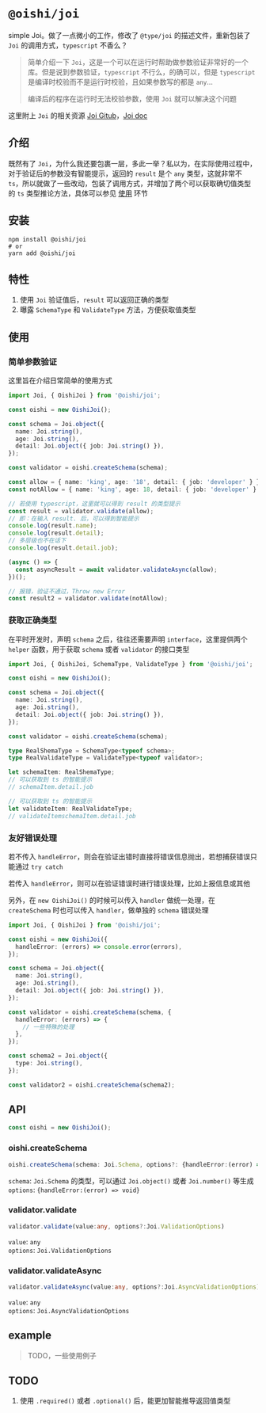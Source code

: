 # `@oishi/joi`

simple Joi。做了一点微小的工作，修改了 `@type/joi` 的描述文件，重新包装了 `Joi` 的调用方式，`typescript` 不香么？

> 简单介绍一下 `Joi`，这是一个可以在运行时帮助做参数验证非常好的一个库。但是说到参数验证，`typescript` 不行么，的确可以，但是 `typescript` 是编译时校验而不是运行时校验，且如果参数写的都是 `any`...
>
> 编译后的程序在运行时无法校验参数，使用 `Joi` 就可以解决这个问题

这里附上 `Joi` 的相关资源 [Joi Gitub](https://github.com/sideway/joi)，[Joi doc](https://joi.dev/)

## 介绍

既然有了 `Joi`，为什么我还要包裹一层，多此一举？私以为，在实际使用过程中，对于验证后的参数没有智能提示，返回的 `result` 是个 `any` 类型，这就非常不 `ts`，所以就做了一些改动，包装了调用方式，并增加了两个可以获取确切值类型的 `ts` 类型推论方法，具体可以参见 [使用](#使用) 环节

## 安装

```shell
npm install @oishi/joi
# or
yarn add @oishi/joi
```

## 特性

1. 使用 `Joi` 验证值后，`result` 可以返回正确的类型
2. 曝露 `SchemaType` 和 `ValidateType` 方法，方便获取值类型

## 使用

### 简单参数验证

这里旨在介绍日常简单的使用方式

```ts
import Joi, { OishiJoi } from '@oishi/joi';

const oishi = new OishiJoi();

const schema = Joi.object({
  name: Joi.string(),
  age: Joi.string(),
  detail: Joi.object({ job: Joi.string() }),
});

const validator = oishi.createSchema(schema);

const allow = { name: 'king', age: '18', detail: { job: 'developer' } };
const notAllow = { name: 'king', age: 18, detail: { job: 'developer' } };

// 若使用 typescript，这里就可以得到 result 的类型提示
const result = validator.validate(allow);
// 即：在输入 result. 后，可以得到智能提示
console.log(result.name);
console.log(result.detail);
// 多层级也不在话下
console.log(result.detail.job);

(async () => {
  const asyncResult = await validator.validateAsync(allow);
})();

// 报错，验证不通过，Throw new Error
const result2 = validator.validate(notAllow);
```

### 获取正确类型

在平时开发时，声明 `schema` 之后，往往还需要声明 `interface`，这里提供两个 `helper` 函数，用于获取 `schema` 或者 `validator` 的接口类型

```ts
import Joi, { OishiJoi, SchemaType, ValidateType } from '@oishi/joi';

const oishi = new OishiJoi();

const schema = Joi.object({
  name: Joi.string(),
  age: Joi.string(),
  detail: Joi.object({ job: Joi.string() }),
});

const validator = oishi.createSchema(schema);

type RealShemaType = SchemaType<typeof schema>;
type RealValidateType = ValidateType<typeof validator>;

let schemaItem: RealShemaType;
// 可以获取到 ts 的智能提示
// schemaItem.detail.job

// 可以获取到 ts 的智能提示
let validateItem: RealValidateType;
// validateItemschemaItem.detail.job
```

### 友好错误处理

若不传入 `handleError`，则会在验证出错时直接将错误信息抛出，若想捕获错误只能通过 `try catch`

若传入 `handleError`，则可以在验证错误时进行错误处理，比如上报信息或其他

另外，在 `new OishiJoi()` 的时候可以传入 `handler` 做统一处理，在 `createSchema` 时也可以传入 `handler`，做单独的 `schema` 错误处理

```ts
import Joi, { OishiJoi } from '@oishi/joi';

const oishi = new OishiJoi({
  handleError: (errors) => console.error(errors),
});

const schema = Joi.object({
  name: Joi.string(),
  age: Joi.string(),
  detail: Joi.object({ job: Joi.string() }),
});

const validator = oishi.createSchema(schema, {
  handleError: (errors) => {
    // 一些特殊的处理
  },
});

const schema2 = Joi.object({
  type: Joi.string(),
});

const validator2 = oishi.createSchema(schema2);
```

## API

```ts
const oishi = new OishiJoi();
```

### oishi.createSchema

```ts
oishi.createSchema(schema: Joi.Schema, options?: {handleError:(error) => void})
```

`schema`: `Joi.Schema` 的类型，可以通过 `Joi.object()` 或者 `Joi.number()` 等生成  
`options`: `{handleError:(error) => void}`

### validator.validate

```ts
validator.validate(value:any, options?:Joi.ValidationOptions)
```

`value`: `any`  
`options`: `Joi.ValidationOptions`

### validator.validateAsync

```ts
validator.validateAsync(value:any, options?:Joi.AsyncValidationOptions)
```

`value`: `any`  
`options`: `Joi.AsyncValidationOptions`

## example

> TODO，一些使用例子

## TODO

1. 使用 `.required()` 或者 `.optional()` 后，能更加智能推导返回值类型
